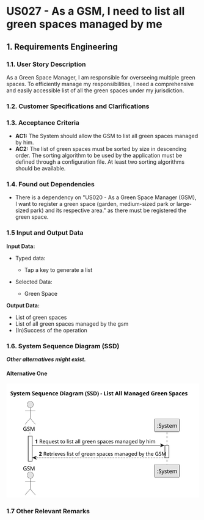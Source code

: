 # US027 - As a GSM, I need to list all green spaces managed by me


## 1. Requirements Engineering

### 1.1. User Story Description

As a Green Space Manager, I am responsible for overseeing multiple green spaces. To efficiently manage my responsibilities, 
I need a comprehensive and easily accessible list of all the green spaces under my jurisdiction. 

### 1.2. Customer Specifications and Clarifications

### 1.3. Acceptance Criteria

* **AC1:** The System should allow the GSM to list all green spaces managed by him.
* **AC2:** The list of green spaces must be sorted by size in descending order. The sorting algorithm to be used by the application
must be defined through a configuration file. At least two sorting algorithms should be available.

### 1.4. Found out Dependencies

* There is a dependency on "US020 - As a Green Space Manager (GSM), I want to register a green
space (garden, medium-sized park or large-sized park) and its respective area." as there must be registered the green space.

### 1.5 Input and Output Data

**Input Data:**

* Typed data:
    * Tap a key to generate a list
  
* Selected Data:
  * Green Space

**Output Data:**

  * List of green spaces
  * List of all green spaces managed by the gsm
  * (In)Success of the operation

### 1.6. System Sequence Diagram (SSD) 

**_Other alternatives might exist._**

#### Alternative One

![System Sequence Diagram - Alternative One](svg/us027-system-sequence-diagram-alternative-one-System_Sequence_Diagram__SSD____List_All_Managed_Green_Spaces.svg)

### 1.7 Other Relevant Remarks
